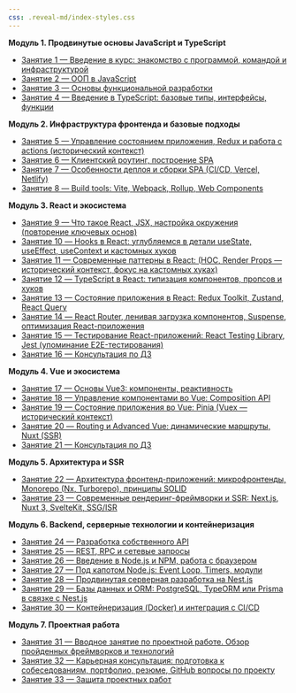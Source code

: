 ```yaml
---
css: .reveal-md/index-styles.css
---
```


**Модуль 1. Продвинутые основы JavaScript и TypeScript**

- [Занятие 1 — Введение в курс: знакомство с программой, командой и инфраструктурой](lesson01/lesson.md)
- [Занятие 2 — ООП в JavaScript](lesson02/lesson.md)
- [Занятие 3 — Основы функциональной разработки](lesson03/lesson.md)
- [Занятие 4 — Введение в TypeScript: базовые типы, интерфейсы, функции](lesson04/lesson.md)

**Модуль 2. Инфраструктура фронтенда и базовые подходы**

- [Занятие 5 — Управление состоянием приложения, Redux и работа с actions (исторический контекст)](lesson05/lesson.md)
- [Занятие 6 — Клиентский роутинг, построение SPA](lesson06/lesson.md)
- [Занятие 7 — Особенности деплоя и сборки SPA (CI/CD, Vercel, Netlify)](lesson07/lesson.md)
- [Занятие 8 — Build tools: Vite, Webpack, Rollup, Web Components](lesson08/lesson.md)

**Модуль 3. React и экосистема**

- [Занятие 9 — Что такое React, JSX, настройка окружения (повторение ключевых основ)](lesson09/lesson.md)
- [Занятие 10 — Hooks в React: углубляемся в детали useState, useEffect, useContext и кастомных хуков](lesson10/lesson.md)
- [Занятие 11 — Современные паттерны в React: (HOC, Render Props — исторический контекст, фокус на кастомных хуках)](lesson11/lesson.md)
- [Занятие 12 — TypeScript в React: типизация компонентов, пропсов и хуков](lesson12/lesson.md)
- [Занятие 13 — Состояние приложения в React: Redux Toolkit, Zustand, React Query](lesson13/lesson.md)
- [Занятие 14 — React Router, ленивая загрузка компонентов, Suspense, оптимизация React-приложения](lesson14/lesson.md)
- [Занятие 15 — Тестирование React-приложений: React Testing Library, Jest (упоминание E2E-тестирования)](lesson15/lesson.md)
- [Занятие 16 — Консультация по ДЗ](lesson16/lesson.md)

**Модуль 4. Vue и экосистема**

- [Занятие 17 — Основы Vue3: компоненты, реактивность](lesson17/lesson.md)
- [Занятие 18 — Управление компонентами во Vue: Composition API](lesson18/lesson.md)
- [Занятие 19 — Состояние приложения во Vue: Pinia (Vuex — исторический контекст)](lesson19/lesson.md)
- [Занятие 20 — Routing и Advanced Vue: динамические маршруты, Nuxt (SSR)](lesson20/lesson.md)
- [Занятие 21 — Консультация по ДЗ](lesson21/lesson.md)

**Модуль 5. Архитектура и SSR**

- [Занятие 22 — Архитектура фронтенд-приложений: микрофронтенды, Monorepo (Nx, Turborepo), принципы SOLID](lesson22/lesson.md)
- [Занятие 23 — Современные рендеринг-фреймворки и SSR: Next.js, Nuxt 3, SvelteKit, SSG/ISR](lesson23/lesson.md)

**Модуль 6. Backend, серверные технологии и контейнеризация**

- [Занятие 24 — Разработка собственного API](lesson24/lesson.md)
- [Занятие 25 — REST, RPC и сетевые запросы](lesson25/lesson.md)
- [Занятие 26 — Введение в Node.js и NPM, работа с браузером](lesson26/lesson.md)
- [Занятие 27 — Под капотом Node.js: Event Loop, Timers, модули](lesson27/lesson.md)
- [Занятие 28 — Продвинутая серверная разработка на Nest.js](lesson28/lesson.md)
- [Занятие 29 — Базы данных и ORM: PostgreSQL, TypeORM или Prisma в связке с Nest.js](lesson29/lesson.md)
- [Занятие 30 — Контейнеризация (Docker) и интеграция с CI/CD](lesson30/lesson.md)

**Модуль 7. Проектная работа**

- [Занятие 31 — Вводное занятие по проектной работе. Обзор пройденных фреймворков и технологий](lesson31/lesson.md)
- [Занятие 32 — Карьерная консультация: подготовка к собеседованиям, портфолио, резюме, GitHub вопросы по проекту](lesson32/lesson.md)
- [Занятие 33 — Защита проектных работ](lesson33/lesson.md)
